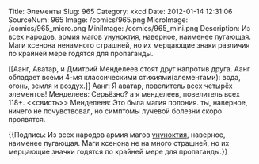 Title: Элементы 
Slug: 965 
Category: xkcd 
Date: 2012-01-14 12:31:06 
SourceNum: 965 
Image: /comics/965.png 
MicroImage: /comics/965_micro.png 
MiniImage: /comics/965_mini.png 
Description: Из всех народов, армия магов <a href="http://ru.wikipedia.org/wiki/Ununoctium">унуноктия</a>, наверное, наименее пугающая. Маги ксенона ненамного страшней, но их мерцающие знаки различия по крайней мере годятся для пропаганды. 

[[Аанг, Аватар, и Дмитрий Менделеев стоят друг напротив друга. Аанг обладает всеми 4-мя классическими стихиями(элементами): вода, огонь, земля и воздух.]]
Аанг: Я аватар, повелитель всех четырёх элементов!
Менделеев: Серьёзно? а я менделеев, повелитель всех 118+.
&lt;&lt;свисть&gt;&gt;
Менделеев: Это была магия полония. ты, наверное, ничего не почувствовал, но симптомы лучевой болезни скоро проявятся.

{{Подпись: Из всех народов армия магов <a href="http://ru.wikipedia.org/wiki/Ununoctium">унуноктия</a>, наверное, наименее пугающая. Маги ксенона не на много страшней, но их мерцающие значки годятся по крайней мере для пропаганды.}}